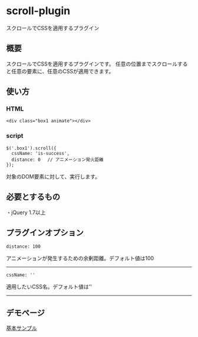 # scroll-plugin

スクロールでCSSを適用するプラグイン
## 概要
スクロールでCSSを適用するプラグインです。
任意の位置までスクロールすると任意の要素に、任意のCSSが適用できます。
## 使い方
### HTML
    <div class="box1 animate"></div>
### script
    $('.box1').scroll({
      cssName: 'is-success',
      distance: 0　 // アニメーション発火距離
    });
対象のDOM要素に対して、実行します。
## 必要とするもの
・jQuery 1.7以上
## プラグインオプション
```distance: 100 ```

アニメーションが発生するための余剰距離。デフォルト値は100
***

```cssName: '' ```

適用したいCSS名。デフォルト値は''
***


## デモページ
[基本サンプル](https://blajir.github.io/scroll-plugin/)
